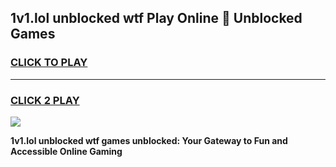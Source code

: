 
## 1v1.lol unblocked wtf Play Online 👋 Unblocked Games
<h3>
<a href="https://premium.freeplayer.one?title=1v1.lol_unblocked_wtf&ref=19F">CLICK TO PLAY</a></h3>
<hr>

<h3>
<a href="https://premium.freeplayer.one?title=1v1.lol_unblocked_wtf&ref=19F">CLICK 2 PLAY</a>
  
</h3>

<a href="https://premium.freeplayer.one?title=1v1.lol_unblocked_wtf&ref=19F"><img src="https://clearcache.store/games.png"></a>


**1v1.lol unblocked wtf games unblocked: Your Gateway to Fun and Accessible Online Gaming**
